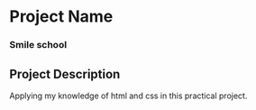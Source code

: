 # Project Name
### Smile school
## Project Description
Applying my knowledge of html and css in this practical project.

